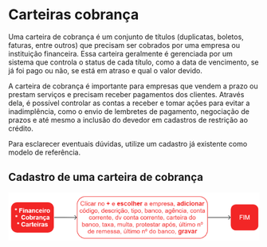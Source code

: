 # Carteiras cobrança

Uma carteira de cobrança é um conjunto de títulos (duplicatas, boletos, faturas, entre outros) que precisam ser cobrados por uma empresa ou instituição financeira. Essa carteira geralmente é gerenciada por um sistema que controla o status de cada título, como a data de vencimento, se já foi pago ou não, se está em atraso e qual o valor devido.

A carteira de cobrança é importante para empresas que vendem a prazo ou prestam serviços e precisam receber pagamentos dos clientes. Através dela, é possível controlar as contas a receber e tomar ações para evitar a inadimplência, como o envio de lembretes de pagamento, negociação de prazos e até mesmo a inclusão do devedor em cadastros de restrição ao crédito.

Para esclarecer eventuais dúvidas, utilize um cadastro já existente como modelo de referência.  

## Cadastro de uma carteira de cobrança

![Carteira de cobrança](wallet.png)